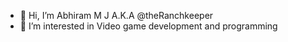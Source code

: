 - 👋 Hi, I’m Abhiram M J A.K.A @theRanchkeeper 
- 👀 I’m interested in Video game development and programming


<!---
theRanchkeeper/theRanchkeeper is a ✨ special ✨ repository because its `README.md` (this file) appears on your GitHub profile.
You can click the Preview link to take a look at your changes.
--->
